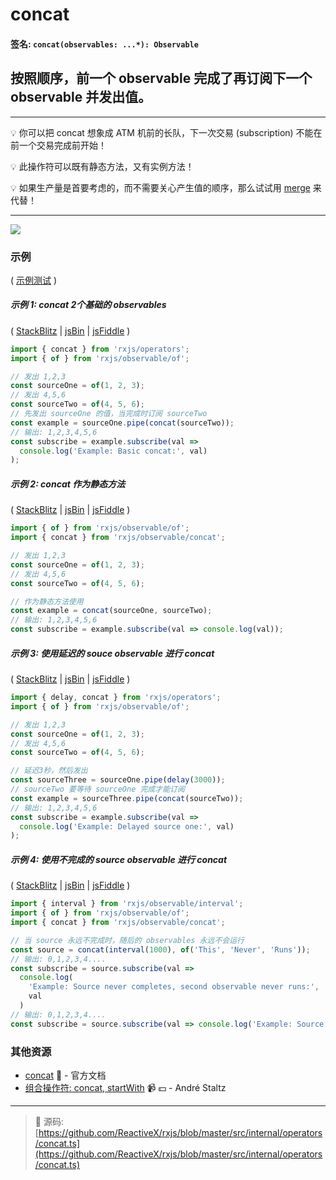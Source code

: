 # concat

#### 签名: `concat(observables: ...*): Observable`

## 按照顺序，前一个 observable 完成了再订阅下一个 observable 并发出值。

---

:bulb:  你可以把 concat 想象成 ATM 机前的长队，下一次交易 (subscription) 不能在前一个交易完成前开始！

:bulb:  此操作符可以既有静态方法，又有实例方法！

:bulb:  如果生产量是首要考虑的，而不需要关心产生值的顺序，那么试试用 [merge](merge.md) 来代替！

---

<div class="ua-ad"><a href="https://ultimateangular.com/?ref=76683_kee7y7vk"><img src="https://ultimateangular.com/assets/img/banners/ua-leader.svg"></a></div>

### 示例

( [示例测试](https://github.com/btroncone/learn-rxjs/blob/master/operators/specs/combination/concat-spec.ts) )

##### 示例 1: concat 2个基础的 observables

( [StackBlitz](https://stackblitz.com/edit/typescript-oqm79a?file=index.ts) |
[jsBin](http://jsbin.com/gegubutele/1/edit?js,console) |
[jsFiddle](https://jsfiddle.net/btroncone/rxwnr3hh/) )

```js
import { concat } from 'rxjs/operators';
import { of } from 'rxjs/observable/of';

// 发出 1,2,3
const sourceOne = of(1, 2, 3);
// 发出 4,5,6
const sourceTwo = of(4, 5, 6);
// 先发出 sourceOne 的值，当完成时订阅 sourceTwo
const example = sourceOne.pipe(concat(sourceTwo));
// 输出: 1,2,3,4,5,6
const subscribe = example.subscribe(val =>
  console.log('Example: Basic concat:', val)
);
```

##### 示例 2: concat 作为静态方法

( [StackBlitz](https://stackblitz.com/edit/typescript-oqtzx7?file=index.ts) |
[jsBin](http://jsbin.com/xihagewune/1/edit?js,console) |
[jsFiddle](https://jsfiddle.net/btroncone/5qdtvhu8/) )

```js
import { of } from 'rxjs/observable/of';
import { concat } from 'rxjs/observable/concat';

// 发出 1,2,3
const sourceOne = of(1, 2, 3);
// 发出 4,5,6
const sourceTwo = of(4, 5, 6);

// 作为静态方法使用
const example = concat(sourceOne, sourceTwo);
// 输出: 1,2,3,4,5,6
const subscribe = example.subscribe(val => console.log(val));
```

##### 示例 3: 使用延迟的 souce observable 进行 concat

( [StackBlitz](https://stackblitz.com/edit/typescript-rkvfgp?file=index.ts) |
[jsBin](http://jsbin.com/nezonosubi/1/edit?js,console) |
[jsFiddle](https://jsfiddle.net/btroncone/L2s49msx/) )

```js
import { delay, concat } from 'rxjs/operators';
import { of } from 'rxjs/observable/of';

// 发出 1,2,3
const sourceOne = of(1, 2, 3);
// 发出 4,5,6
const sourceTwo = of(4, 5, 6);

// 延迟3秒，然后发出
const sourceThree = sourceOne.pipe(delay(3000));
// sourceTwo 要等待 sourceOne 完成才能订阅
const example = sourceThree.pipe(concat(sourceTwo));
// 输出: 1,2,3,4,5,6
const subscribe = example.subscribe(val =>
  console.log('Example: Delayed source one:', val)
);
```

##### 示例 4: 使用不完成的 source observable 进行 concat

( [StackBlitz](https://stackblitz.com/edit/typescript-pccj1d?file=index.ts) |
[jsBin](http://jsbin.com/vixajoxaze/1/edit?js,console) |
[jsFiddle](https://jsfiddle.net/btroncone/4bhtb81u/) )

```js
import { interval } from 'rxjs/observable/interval';
import { of } from 'rxjs/observable/of';
import { concat } from 'rxjs/observable/concat';

// 当 source 永远不完成时，随后的 observables 永远不会运行
const source = concat(interval(1000), of('This', 'Never', 'Runs'));
// 输出: 0,1,2,3,4....
const subscribe = source.subscribe(val =>
  console.log(
    'Example: Source never completes, second observable never runs:',
    val
  )
// 输出: 0,1,2,3,4....
const subscribe = source.subscribe(val => console.log('Example: Source never completes, second observable never runs:', val));
```


### 其他资源

* [concat](http://cn.rx.js.org/class/es6/Observable.js~Observable.html#instance-method-concat) :newspaper: - 官方文档
* [组合操作符: concat, startWith](https://egghead.io/lessons/rxjs-combination-operators-concat-startwith?course=rxjs-beyond-the-basics-operators-in-depth) :video_camera: :dollar: - André Staltz

---
> :file_folder: 源码:  [https://github.com/ReactiveX/rxjs/blob/master/src/internal/operators/concat.ts](https://github.com/ReactiveX/rxjs/blob/master/src/internal/operators/concat.ts)
